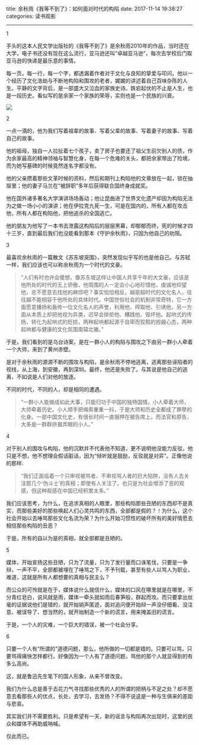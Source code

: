 title: 余秋雨《我等不到了》：如何面对时代的构陷
date: 2017-11-14 19:38:27
categories: 读书观影


---

1



手头的这本人民文学出版社的《我等不到了》是余秋雨2010年的作品，当时还在大学，电子书还没有现在这么流行，亚马逊还叫“卓越亚马逊”，每次去学校后门取亚马逊的快递是最乐意的事情。

<!--more-->


每一页，每一行，每一个字，都透漏着作者对于文化与良知的挚爱与叩问。他以一个经历了文化浩劫与不断地构陷和围攻的老者，娓娓的讲述着自己百味杂陈的人生。平静的文字背后，是一部盛大又泣血的家族史诗。跌宕起伏的不止是人生，也是一段历史。看似写的是余家一个家族的荣辱，实则也是一个民族的兴衰。

![](http://images.99read.com/Product/2010/600.600/a0000695241.jpg)

2

一点一滴的，他为我们写着祖辈的故事、写着父辈的故事、写着妻子的故事、写着自己的故事。

他的祖母，独自一人拉扯着七个孩子，卖了房子也要还了祖父生前欠别人的债，作为余家最高的精神领袖与智慧化身，在每一个危难的关头，都把余家带出了险境，而为她写墓碑的时候竟然连名字都没有。

他的父亲攒着那些文革时候的资料，然后和期刊上构陷他的文章放在一起，锁在抽屉里；他的妻子马兰在“被辞职”多年后获得联合国终身成就奖。

他在国外诸多著名大学演讲场场轰动；他让昆曲进了世界文化遗产却因为构陷无法为之做一场小小的演讲；他在伊拉克九死一生，可是在国内的，所有人都在攻击他，所有人都在构陷他，把他追杀的全国逃亡。

他的朋友为他写了一本书去泄露这构陷后的层层黑幕，却郁郁而终，死的时候才四十三岁，直到最后我们也没能看到那本《守护余秋雨》，只因为他自己的劝阻。

3


最喜欢余秋雨的一篇散文《苏东坡突围》，突然发现似乎写的也是他自己。与苏轼一样，我们应该也可以称余秋雨为一个时代的文豪。

> “人们有时也许会傻想，像苏东坡这样让中国人共享千年的大文豪，应该是他所处的时代的无上骄傲，他周围的人一定会小心地珍惜他，虔诚地仰望他，总不愿意去找他的麻烦吧？事实恰恰相反，越是超时代的文化名人，往往越不能相容于他所处的具体时代。中国世俗社会的机制非常奇特，它一方面愿意播扬和轰传一位文化名人的声誉，利用他、榨取他、引诱他，另一方面从本质上却把他视为异类，迟早会排拒他、糟践他、毁坏他。起哄式的传扬，转化为起哄式的贬损，两种起哄都起源于自卑而狡黠的觊觎心态，两种起哄都与健康的文化氛围南辕北辙。”

于是，我们看到的是乌台诗案，是在一群小人的构陷与围攻之下由另一群小人牵着一个大师，来到了黄州赤壁。

是对于余秋雨的源源不断的围攻与构陷，是余秋雨不停地逃离，逃离那些诬陷者的视线，从上海，到安徽，再到深圳。最终，他还是失败了。与其说是他自己的逃离，不如说是人们对他的放逐。

不同的时代，不同的人，却是相同的遭遇。

> “一群小人能做成如此大事，只能归功于中国的独特国情。小人牵着大师，大师牵着历史。小人顺手把绳索重重一抖，于是大师和历史全都成了罪孽的化身。一部中国文化史，有很长时间一直捆押在被告席上，而法官和原告，大多是一群群挤眉弄眼的小人。” 

4

对于别人的围攻与构陷，他的沉默并不代表他不知道，更不说明他没能力反驳，他只是不想，他不想理会假话脏话，因为“倾听就是鼓励，反驳就是对弈”。正像他说的那样:

> “我们正面临着一个只审视被骂者、不审视骂人者的巨大陷阱，没有人去关注那几个‘伪斗士’的真相；即使有人关注了，也只是为社会增添了恶的观感，但这种观感在中国已经积累太多。”


我们应该思考，为什么，在追求真相的人眼里，那些构陷那些丑陋的东西却不是真实，而那些美好的那些唤起人们心灵共鸣的东西，全部都是假的？！为什么，这个社会开始以去唾骂那些文化名流为荣？为什么开始习惯性的破坏所有的美好情愿去相信那些构陷的丑恶？

于是，所有的自以为是的真相，就全部都是丑陋的。

5

媒体，开始宣扬这些丑陋，只为了流量，只为了发行量而口诛笔伐，只要是一争辩，一声不平，全部都被埋在了唾骂之下，不予刊载，甚至有些人以骂人为职业，难道，这就是所有人都想要的真相与民主么？

而公众的可怜就是在于，媒体说什么就信什么，媒体的口风在哪里就是在哪里，不分青红皂白，说风就是雨，媒体一牵头就如雨后春笋般，群起而攻。而只要拿出丝毫的证据说他们是错的，就开始销声匿迹，面对追问便开始辩一声没仔细看、没注意、被误导了、想当然的，就开始制造一个新的谎言，用来掩盖旧的谎言。

于是，一个人的灾难，一个巨大的错误，被一个社会分享。

6

只要一个人有“所谓的”道德问题，那么，他所做的一切都是错的。只要可以骂，只要骂得痛快怎样都行。好像因为一个人有了道德问题，骂他的那个人就显得到的有多么高尚。

这，就是鲁迅先生笔下的国人形象，从来不曾改变。

我们为什么总是善于去花力气寻找那些优秀的人的所谓的把柄与不足之处？却不愿意去看那些人的优点，长处，去学习，去发扬？不得不说这是一种与生俱来的差距与悲哀。

其实我们并不需要胜利。只是希望有一天，新的谣言与构陷再次出现时，这里的民众和媒体不再助威呐喊。

仅此而已。

